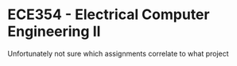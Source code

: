 # ECE354 - Electrical Computer Engineering II

Unfortunately not sure which assignments correlate to what project
